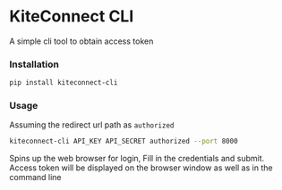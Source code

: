 # KiteConnect CLI
A simple cli tool to obtain access token

### Installation
```bash
pip install kiteconnect-cli
```

### Usage
Assuming the redirect url path as `authorized`

```bash
kiteconnect-cli API_KEY API_SECRET authorized --port 8000
```

Spins up the web browser for login, Fill in the credentials and submit. Access token will be displayed on the browser window as well as in the command line